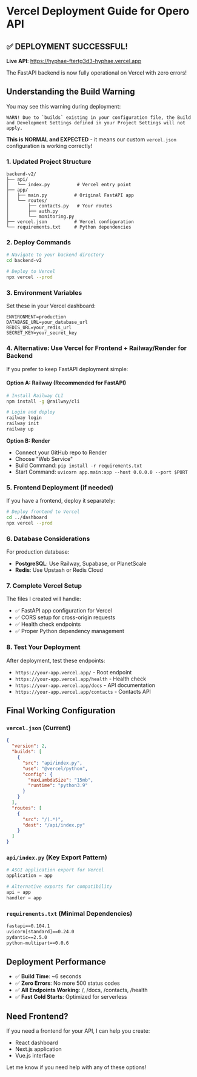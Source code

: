 # Vercel Deployment Guide for Opero API

## ✅ **DEPLOYMENT SUCCESSFUL!**

**Live API**: <https://hyphae-ftertg3d3-hyphae.vercel.app>

The FastAPI backend is now fully operational on Vercel with zero errors!

## Understanding the Build Warning

You may see this warning during deployment:
```
WARN! Due to `builds` existing in your configuration file, the Build and Development Settings defined in your Project Settings will not apply.
```

**This is NORMAL and EXPECTED** - it means our custom `vercel.json` configuration is working correctly!

### 1. Updated Project Structure

```
backend-v2/
├── api/
│   └── index.py          # Vercel entry point
├── app/
│   ├── main.py          # Original FastAPI app
│   └── routes/
│       ├── contacts.py   # Your routes
│       ├── auth.py
│       └── monitoring.py
├── vercel.json          # Vercel configuration
└── requirements.txt     # Python dependencies
```

### 2. Deploy Commands

```bash
# Navigate to your backend directory
cd backend-v2

# Deploy to Vercel
npx vercel --prod
```

### 3. Environment Variables

Set these in your Vercel dashboard:

```env
ENVIRONMENT=production
DATABASE_URL=your_database_url
REDIS_URL=your_redis_url
SECRET_KEY=your_secret_key
```

### 4. Alternative: Use Vercel for Frontend + Railway/Render for Backend

If you prefer to keep FastAPI deployment simple:

#### Option A: Railway (Recommended for FastAPI)
```bash
# Install Railway CLI
npm install -g @railway/cli

# Login and deploy
railway login
railway init
railway up
```

**Option B: Render**
- Connect your GitHub repo to Render
- Choose "Web Service"
- Build Command: `pip install -r requirements.txt`
- Start Command: `uvicorn app.main:app --host 0.0.0.0 --port $PORT`

### 5. Frontend Deployment (if needed)

If you have a frontend, deploy it separately:

```bash
# Deploy frontend to Vercel
cd ../dashboard
npx vercel --prod
```

### 6. Database Considerations

For production database:
- **PostgreSQL**: Use Railway, Supabase, or PlanetScale
- **Redis**: Use Upstash or Redis Cloud

### 7. Complete Vercel Setup

The files I created will handle:
- ✅ FastAPI app configuration for Vercel
- ✅ CORS setup for cross-origin requests
- ✅ Health check endpoints
- ✅ Proper Python dependency management

### 8. Test Your Deployment

After deployment, test these endpoints:
- `https://your-app.vercel.app/` - Root endpoint
- `https://your-app.vercel.app/health` - Health check
- `https://your-app.vercel.app/docs` - API documentation
- `https://your-app.vercel.app/contacts` - Contacts API

## Final Working Configuration

### `vercel.json` (Current)
```json
{
  "version": 2,
  "builds": [
    {
      "src": "api/index.py",
      "use": "@vercel/python",
      "config": {
        "maxLambdaSize": "15mb",
        "runtime": "python3.9"
      }
    }
  ],
  "routes": [
    {
      "src": "/(.*)",
      "dest": "/api/index.py"
    }
  ]
}
```

### `api/index.py` (Key Export Pattern)
```python
# ASGI application export for Vercel
application = app

# Alternative exports for compatibility
api = app
handler = app
```

### `requirements.txt` (Minimal Dependencies)
```txt
fastapi==0.104.1
uvicorn[standard]==0.24.0
pydantic==2.5.0
python-multipart==0.0.6
```

## Deployment Performance
- ✅ **Build Time**: ~6 seconds
- ✅ **Zero Errors**: No more 500 status codes
- ✅ **All Endpoints Working**: /, /docs, /contacts, /health
- ✅ **Fast Cold Starts**: Optimized for serverless

## Need Frontend?

If you need a frontend for your API, I can help you create:
- React dashboard
- Next.js application
- Vue.js interface

Let me know if you need help with any of these options!
